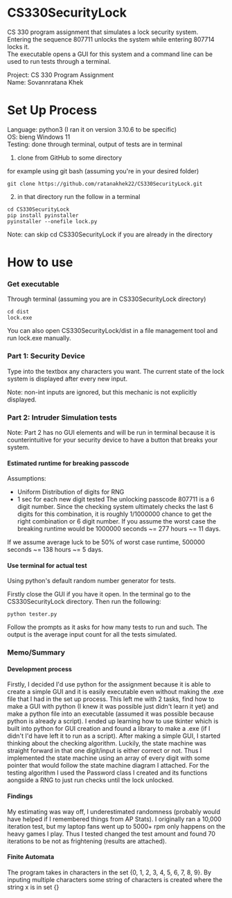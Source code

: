 # CS330SecurityLock
CS 330 program assignment that simulates a lock security system.  
Entering the sequence 807711 unlocks the system while entering 807714 locks it.  
The executable opens a GUI for this system and a command line can be used to run tests through a terminal.

Project: CS 330 Program Assignment  
Name: Sovannratana Khek

# Set Up Process
Language: python3 (I ran it on version 3.10.6 to be specific)  
OS: bieng Windows 11  
Testing: done through terminal, output of tests are in terminal

1. clone from GitHub to some directory

for example using git bash (assuming you're in your desired folder)
```
git clone https://github.com/ratanakhek22/CS330SecurityLock.git
```
2. in that directory run the follow in a terminal
```
cd CS330SecurityLock
pip install pyinstaller
pyinstaller --onefile lock.py
```
Note: can skip cd CS330SecurityLock if you are already in the directory

# How to use
### Get executable
Through terminal (assuming you are in CS330SecurityLock directory)
```
cd dist
lock.exe
```
You can also open CS330SecurityLock/dist in a file management tool and run lock.exe manually.

### Part 1: Security Device
Type into the textbox any characters you want.
The current state of the lock system is displayed after every new input.

Note: non-int inputs are ignored, but this mechanic is not explicitly displayed.

### Part 2: Intruder Simulation tests
Note: Part 2 has no GUI elements and will be run in terminal because it is counterintuitive for your security device to have a button that breaks your system.

#### Estimated runtime for breaking passcode
Assumptions:
 - Uniform Distribution of digits for RNG
 - 1 sec for each new digit tested
The unlocking passcode 807711 is a 6 digit number. Since the checking system ultimately checks the last 6 digits for this combination, it is roughly 1/1000000 chance to get the right combination or 6 digit number. If you assume the worst case the breaking runtime would be 1000000 seconds ~= 277 hours ~= 11 days.

If we assume average luck to be 50% of worst case runtime, 500000 seconds ~= 138 hours ~= 5 days.

#### Use terminal for actual test
Using python's default random number generator for tests.

Firstly close the GUI if you have it open.
In the terminal go to the CS330SecurityLock directory.
Then run the following:
```
python tester.py
```
Follow the prompts as it asks for how many tests to run and such.
The output is the average input count for all the tests simulated.

### Memo/Summary
#### Development process
Firstly, I decided I'd use python for the assignment because it is able to create a simple GUI and it is easily executable even without making the .exe file that I had in the set up process. This left me with 2 tasks, find how to make a GUI with python (I knew it was possible just didn't learn it yet) and make a python file into an executable (assumed it was possible because python is already a script). I ended up learning how to use tkinter which is built into python for GUI creation and found a library to make a .exe (if I didn't I'd have left it to run as a script). After making a simple GUI, I started thinking about the checking algorithm. Luckily, the state machine was straight forward in that one digit/input is either correct or not. Thus I implemented the state machine using an array of every digit with some pointer that would follow the state machine diagram I attached. For the testing algorithm I used the Password class I created and its functions aongside a RNG to just run checks until the lock unlocked.

#### Findings
My estimating was way off, I underestimated randomness (probably would have helped if I remembered things from AP Stats). I originally ran a 10,000 iteration test, but my laptop fans went up to 5000+ rpm only happens on the heavy games I play. Thus I tested changed the test amount and found 70 iterations to be not as frightening (results are attached).

#### Finite Automata
The program takes in characters in the set {0, 1, 2, 3, 4, 5, 6, 7, 8, 9}. By inputing multiple characters some string of characters is created where the string x is in set {}
